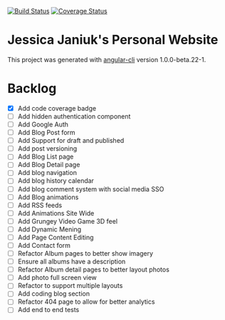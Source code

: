 [![Build Status](https://travis-ci.org/janiukjf/JessicaJaniuk.svg?branch=master)](https://travis-ci.org/janiukjf/JessicaJaniuk) [![Coverage Status](https://coveralls.io/repos/github/janiukjf/JessicaJaniuk/badge.svg?branch=master)](https://coveralls.io/github/janiukjf/JessicaJaniuk?branch=master)

# Jessica Janiuk's Personal Website

This project was generated with [angular-cli](https://github.com/angular/angular-cli) version 1.0.0-beta.22-1.

# Backlog
- [x] Add code coverage badge
- [ ] Add hidden authentication component
- [ ] Add Google Auth
- [ ] Add Blog Post form
- [ ] Add Support for draft and published
- [ ] Add post versioning
- [ ] Add Blog List page
- [ ] Add Blog Detail page
- [ ] Add blog navigation
- [ ] Add blog history calendar
- [ ] Add blog comment system with social media SSO
- [ ] Add Blog animations
- [ ] Add RSS feeds
- [ ] Add Animations Site Wide
- [ ] Add Grungey Video Game 3D feel
- [ ] Add Dynamic Mening
- [ ] Add Page Content Editing
- [ ] Add Contact form
- [ ] Refactor Album pages to better show imagery
- [ ] Ensure all albums have a description
- [ ] Refactor Album detail pages to better layout photos
- [ ] Add photo full screen view
- [ ] Refactor to support multiple layouts
- [ ] Add coding blog section
- [ ] Refactor 404 page to allow for better analytics
- [ ] Add end to end tests

